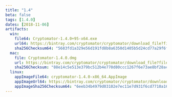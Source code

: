 ```yaml
---
title: "1.4"
beta: false
tags: [1.4.0]
dates: [2018-11-06]
artifacts:
  win:
    file64: Cryptomator-1.4.0+95-x64.exe
    url64: https://bintray.com/cryptomator/cryptomator/download_file?file_path=Cryptomator-1.4.0%2B95-x64.exe
    sha256Checksum64: "5683fd1a329e56d191fd8b8a6350d1405b5d24cd77a29f6f5179a58ca7897d36"
  mac:
    file: Cryptomator-1.4.0.dmg
    url: https://bintray.com/cryptomator/cryptomator/download_file?file_path=Cryptomator-1.4.0.dmg
    sha256Checksum: "88e14c5e513e379bc512b4e770d80ccc1267f6e73ae8bf28aca26487e2d985fe"
  linux:
    appImageFile64: cryptomator-1.4.0-x86_64.AppImage
    appImageUrl64: https://bintray.com/cryptomator/cryptomator/download_file?file_path=cryptomator-1.4.0-x86_64.AppImage
    appImageSha256Checksum64: "6eeb34b4979d03102e7ec11e7d931f6cd7710a1627e64b362e59bd12609205fc"
---
```

